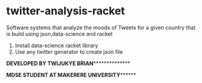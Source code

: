 # twitter-analysis-racket
Software systems that analyze the moods of Tweets for a given country that is build using json,data-science and racket

1. Install data-science racket library
2. Use any twitter generator to create json file





**************************DEVELOPED BY TWIJUKYE BRIAN****************************************

**************************MDSE STUDENT AT MAKERERE UNIVERSITY********************************
